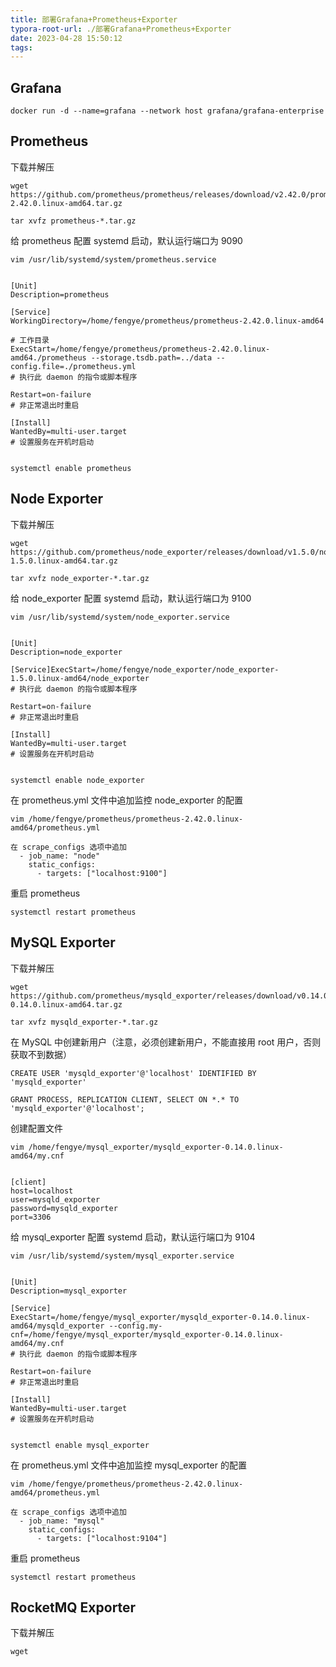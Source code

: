 ```yaml
---
title: 部署Grafana+Prometheus+Exporter
typora-root-url: ./部署Grafana+Prometheus+Exporter
date: 2023-04-28 15:50:12
tags:
---
```


## Grafana

```shell
docker run -d --name=grafana --network host grafana/grafana-enterprise
```

## Prometheus

下载并解压

```shell
wget https://github.com/prometheus/prometheus/releases/download/v2.42.0/prometheus-2.42.0.linux-amd64.tar.gz

tar xvfz prometheus-*.tar.gz
```

给 prometheus 配置 systemd 启动，默认运行端口为 9090

```
vim /usr/lib/systemd/system/prometheus.service


[Unit]
Description=prometheus

[Service]
WorkingDirectory=/home/fengye/prometheus/prometheus-2.42.0.linux-amd64

# 工作目录
ExecStart=/home/fengye/prometheus/prometheus-2.42.0.linux-amd64./prometheus --storage.tsdb.path=../data --config.file=./prometheus.yml
# 执行此 daemon 的指令或脚本程序

Restart=on-failure
# 非正常退出时重启

[Install]
WantedBy=multi-user.target
# 设置服务在开机时启动


systemctl enable prometheus
```

## Node Exporter

下载并解压

```shell
wget https://github.com/prometheus/node_exporter/releases/download/v1.5.0/node_exporter-1.5.0.linux-amd64.tar.gz

tar xvfz node_exporter-*.tar.gz
```

给 node_exporter 配置 systemd 启动，默认运行端口为 9100

```
vim /usr/lib/systemd/system/node_exporter.service


[Unit]
Description=node_exporter

[Service]ExecStart=/home/fengye/node_exporter/node_exporter-1.5.0.linux-amd64/node_exporter
# 执行此 daemon 的指令或脚本程序

Restart=on-failure
# 非正常退出时重启

[Install]
WantedBy=multi-user.target
# 设置服务在开机时启动


systemctl enable node_exporter
```

在 prometheus.yml 文件中追加监控 node_exporter 的配置

```
vim /home/fengye/prometheus/prometheus-2.42.0.linux-amd64/prometheus.yml

在 scrape_configs 选项中追加
  - job_name: "node"
    static_configs:
      - targets: ["localhost:9100"]
```

重启 prometheus

```
systemctl restart prometheus
```

## MySQL Exporter

下载并解压

```shell
wget https://github.com/prometheus/mysqld_exporter/releases/download/v0.14.0/mysqld_exporter-0.14.0.linux-amd64.tar.gz

tar xvfz mysqld_exporter-*.tar.gz
```

在 MySQL 中创建新用户（注意，必须创建新用户，不能直接用 root 用户，否则获取不到数据）

```mysql
CREATE USER 'mysqld_exporter'@'localhost' IDENTIFIED BY 'mysqld_exporter'

GRANT PROCESS, REPLICATION CLIENT, SELECT ON *.* TO 'mysqld_exporter'@'localhost';
```

创建配置文件

```
vim /home/fengye/mysql_exporter/mysqld_exporter-0.14.0.linux-amd64/my.cnf


[client]
host=localhost
user=mysqld_exporter
password=mysqld_exporter
port=3306
```

给 mysql_exporter 配置 systemd 启动，默认运行端口为 9104

```shell
vim /usr/lib/systemd/system/mysql_exporter.service


[Unit]
Description=mysql_exporter

[Service]
ExecStart=/home/fengye/mysql_exporter/mysqld_exporter-0.14.0.linux-amd64/mysqld_exporter --config.my-cnf=/home/fengye/mysql_exporter/mysqld_exporter-0.14.0.linux-amd64/my.cnf
# 执行此 daemon 的指令或脚本程序

Restart=on-failure
# 非正常退出时重启

[Install]
WantedBy=multi-user.target
# 设置服务在开机时启动


systemctl enable mysql_exporter
```

在 prometheus.yml 文件中追加监控 mysql_exporter 的配置

```
vim /home/fengye/prometheus/prometheus-2.42.0.linux-amd64/prometheus.yml

在 scrape_configs 选项中追加
  - job_name: "mysql"
    static_configs:
      - targets: ["localhost:9104"]
```

重启 prometheus

```shell
systemctl restart prometheus
```

## RocketMQ Exporter

下载并解压

```
wget 
```

